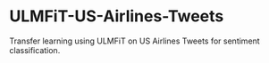 # ULMFiT-US-Airlines-Tweets
Transfer learning using ULMFiT on US Airlines Tweets for sentiment classification.
